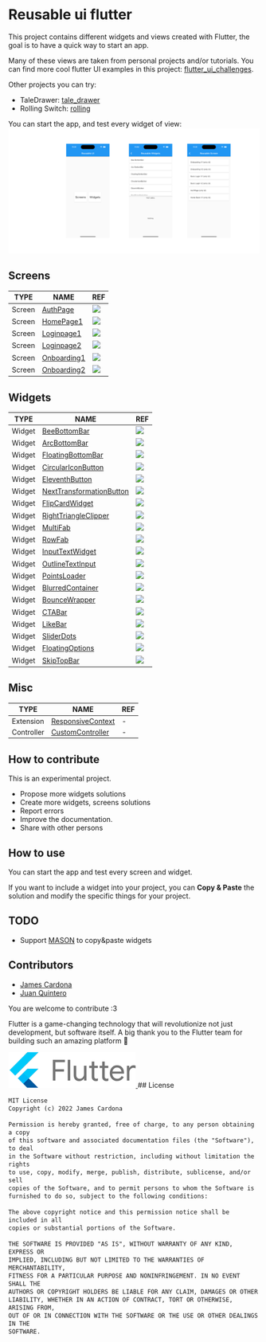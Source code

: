 # Reusable ui flutter

This project contains different widgets and views created with Flutter, the goal is to have a quick way to start an app.

Many of these views are taken from personal projects and/or tutorials. You can find more cool flutter UI examples in this project: [flutter_ui_challenges][flutter_ui_challenges].


Other projects you can try:
- TaleDrawer: [tale_drawer]
- Rolling Switch: [rolling]

You can start the app, and test every widget of view:
![](main.png)


## Screens

| TYPE      | NAME                                                 | REF                               | 
| --------- | ---------------------------------------------------- | --------------------------------- |
| Screen    | [AuthPage][AuthPage]                                 | ![][AuthPage_REF]                 |
| Screen    | [HomePage1][HomePage1]                               | ![][HomePage1_REF]                |
| Screen    | [Loginpage1][Loginpage1]                             | ![][Loginpage1_REF]               |
| Screen    | [Loginpage2][Loginpage2]                             | ![][Loginpage2_REF]               |
| Screen    | [Onboarding1][Onboarding1]                           | ![][Onboarding1_REF]              |
| Screen    | [Onboarding2][Onboarding2]                           | ![][Onboarding2_REF]              |



## Widgets
| TYPE      | NAME                                                 | REF                               |
| --------- | ---------------------------------------------------- | --------------------------------- |
| Widget    | [BeeBottomBar][BeeBottomBar]                         | ![][BeeBottomBar_REF]             |
| Widget    | [ArcBottomBar][ArcBottomBar]                         | ![][ArcBottomBar_REF]             |
| Widget    | [FloatingBottomBar][FloatingBottomBar]               | ![][FloatingBottomBar_REF]        |
| Widget    | [CircularIconButton][CircularIconButton]             | ![][CircularIconButton_REF]       |
| Widget    | [EleventhButton][EleventhButton]                     | ![][EleventhButton_REF]           |
| Widget    | [NextTransformationButton][NextTransformationButton] | ![][NextTransformationButton_REF] |
| Widget    | [FlipCardWidget][FlipCardWidget]                     | ![][FlipCardWidget_REF]           |
| Widget    | [RightTriangleClipper][RightTriangleClipper]         | ![][RightTriangleClipper_REF]     |
| Widget    | [MultiFab][MultiFab]                                 | ![][MultiFab_REF]                 |
| Widget    | [RowFab][RowFab]                                     | ![][RowFab_REF]                   |
| Widget    | [InputTextWidget][InputTextWidget]                   | ![][InputTextWidget_REF]          |
| Widget    | [OutlineTextInput][OutlineTextInput]                 | ![][OutlineTextInput_REF]         |
| Widget    | [PointsLoader][PointsLoader]                         | ![][PointsLoader_REF]             |
| Widget    | [BlurredContainer][BlurredContainer]                 | ![][BlurredContainer_REF]         |
| Widget    | [BounceWrapper][BounceWrapper]                       | ![][BounceWrapper_REF]            |
| Widget    | [CTABar][CTABar]                                     | ![][CTABar_REF]                   |
| Widget    | [LikeBar][LikeBar]                                   | ![][LikeBar_REF]                  |
| Widget    | [SliderDots][SliderDots]                             | ![][SliderDots_REF]               |
| Widget    | [FloatingOptions][FloatingOptions]                   | ![][FloatingOptions_REF]          |
| Widget    | [SkipTopBar][SkipTopBar]                             | ![][SkipTopBar_REF]               |



## Misc
| TYPE      | NAME                                                 | REF  | 
| --------- | ---------------------------------------------------- | -----|
| Extension | [ResponsiveContext][ResponsiveContext]               | - |
| Controller| [CustomController][CustomController]                 | - |


## How to contribute
This is an experimental project.

- Propose more widgets solutions
- Create more widgets, screens solutions
- Report errors
- Improve the documentation.
- Share with other persons

## How to use
You can start the app and test every screen and widget.


If you want to include a widget into your project, you can **Copy & Paste** the solution and modify the specific things for your project.


## TODO
- Support [MASON](https://verygood.ventures/blog/code-generation-with-mason) to copy&paste widgets

## Contributors

- [James Cardona](https://github.com/jamescardona11)
- [Juan Quintero](https://github.com/juequinterore)

You are welcome to contribute :3

Flutter is a game-changing technology that will revolutionize not just development, but software itself. A big thank you to the Flutter team for building such an amazing platform 💙 

<a href="https://github.com/flutter/flutter">
  <img alt="Flutter"
       src="https://github.com/jamescardona11/argo/blob/main/img/flutter_logo.png?raw=true" />
</a>
## License

    MIT License
    Copyright (c) 2022 James Cardona
    
    Permission is hereby granted, free of charge, to any person obtaining a copy
    of this software and associated documentation files (the "Software"), to deal
    in the Software without restriction, including without limitation the rights
    to use, copy, modify, merge, publish, distribute, sublicense, and/or sell
    copies of the Software, and to permit persons to whom the Software is
    furnished to do so, subject to the following conditions:
    
    The above copyright notice and this permission notice shall be included in all
    copies or substantial portions of the Software.
    
    THE SOFTWARE IS PROVIDED "AS IS", WITHOUT WARRANTY OF ANY KIND, EXPRESS OR
    IMPLIED, INCLUDING BUT NOT LIMITED TO THE WARRANTIES OF MERCHANTABILITY,
    FITNESS FOR A PARTICULAR PURPOSE AND NONINFRINGEMENT. IN NO EVENT SHALL THE
    AUTHORS OR COPYRIGHT HOLDERS BE LIABLE FOR ANY CLAIM, DAMAGES OR OTHER
    LIABILITY, WHETHER IN AN ACTION OF CONTRACT, TORT OR OTHERWISE, ARISING FROM,
    OUT OF OR IN CONNECTION WITH THE SOFTWARE OR THE USE OR OTHER DEALINGS IN THE
    SOFTWARE.


[//]: #Ref
[flutter_ui_challenges]: https://github.com/jamescardona11/flutter_ui_challenges
[tale_drawer]: https://github.com/TKMonkey/tale_drawer
[rolling]: https://github.com/jamescardona11/rolling_switch

[AuthPage]: https://github.com/jamescardona11/starter_kit_flutter/blob/main/reusable_ui_flutter/lib/screens/auth_page
[AuthPage_REF]: https://raw.githubusercontent.com/jamescardona11/starter_kit_flutter/main/reusable_ui_flutter/lib/screens/auth_page/auth_page.png

[HomePage1]: https://github.com/jamescardona11/starter_kit_flutter/blob/main/reusable_ui_flutter/lib/screens/home_page_1
[HomePage1_REF]: https://raw.githubusercontent.com/jamescardona11/starter_kit_flutter/main/reusable_ui_flutter/lib/screens/home_page_1/home_page_1.png

[Loginpage1]: https://github.com/jamescardona11/starter_kit_flutter/blob/main/reusable_ui_flutter/lib/screens/login_page_1
[Loginpage1_REF]: https://raw.githubusercontent.com/jamescardona11/starter_kit_flutter/main/reusable_ui_flutter/lib/screens/login_page_1/login_page_1.png

[Loginpage2]: https://github.com/jamescardona11/starter_kit_flutter/blob/main/reusable_ui_flutter/lib/screens/login_page_2
[Loginpage2_REF]: https://raw.githubusercontent.com/jamescardona11/starter_kit_flutter/main/reusable_ui_flutter/lib/screens/login_page_2/login_page_2.png

[Onboarding1]: https://github.com/jamescardona11/starter_kit_flutter/blob/main/reusable_ui_flutter/lib/screens/onboarding_1
[Onboarding1_REF]: https://raw.githubusercontent.com/jamescardona11/starter_kit_flutter/main/reusable_ui_flutter/lib/screens/onboarding_1/onboarding_1.png

[Onboarding2]: https://github.com/jamescardona11/starter_kit_flutter/blob/main/reusable_ui_flutter/lib/screens/onboarding_2
[Onboarding2_REF]: https://raw.githubusercontent.com/jamescardona11/starter_kit_flutter/main/reusable_ui_flutter/lib/screens/onboarding_2/onboarding_2.png


[ResponsiveContext]: https://github.com/jamescardona11/starter_kit_flutter/blob/main/reusable_ui_flutter/lib/config/responsive_extension.dart
[CustomController]: https://github.com/jamescardona11/starter_kit_flutter/blob/main/reusable_ui_flutter/lib/widgets/widget_controller/custom_controller.dart

[BeeBottomBar]: https://github.com/jamescardona11/starter_kit_flutter/blob/main/reusable_ui_flutter/lib/widgets/bottom_bar/bee_bottom_bar/bee_bottom_bar.dart
[BeeBottomBar_REF]: https://raw.githubusercontent.com/jamescardona11/starter_kit_flutter/main/reusable_ui_flutter/lib/widgets/bottom_bar/bee_bottom_bar.gif

[ArcBottomBar]: https://github.com/jamescardona11/starter_kit_flutter/blob/main/reusable_ui_flutter/lib/widgets/bottom_bar/arc_bottom_bar.dart
[ArcBottomBar_REF]: https://raw.githubusercontent.com/jamescardona11/starter_kit_flutter/main/reusable_ui_flutter/lib/widgets/bottom_bar/arc_bottom_bar.gif

[FloatingBottomBar]: https://github.com/jamescardona11/starter_kit_flutter/blob/main/reusable_ui_flutter/lib/widgets/bottom_bar/floating_bottom_bar.dart
[FloatingBottomBar_REF]: https://raw.githubusercontent.com/jamescardona11/starter_kit_flutter/main/reusable_ui_flutter/lib/widgets/bottom_bar/floating_bottom_bar.png

[CircularIconButton]: https://github.com/jamescardona11/starter_kit_flutter/blob/main/reusable_ui_flutter/lib/widgets/buttons/circular_iconbutton_widget.dart
[CircularIconButton_REF]: https://raw.githubusercontent.com/jamescardona11/starter_kit_flutter/main/reusable_ui_flutter/lib/widgets/buttons/circular_iconbutton_widget.png

[EleventhButton]: https://github.com/jamescardona11/starter_kit_flutter/blob/main/reusable_ui_flutter/lib/widgets/buttons/eleventh_button_widget.dart
[EleventhButton_REF]: https://raw.githubusercontent.com/jamescardona11/starter_kit_flutter/main/reusable_ui_flutter/lib/widgets/buttons/eleventh_button_widget.png

[NextTransformationButton]: https://github.com/jamescardona11/starter_kit_flutter/blob/main/reusable_ui_flutter/lib/widgets/buttons/next_transformation_button.dart
[NextTransformationButton_REF]: https://raw.githubusercontent.com/jamescardona11/starter_kit_flutter/main/reusable_ui_flutter/lib/widgets/buttons/next_transformation_button.gif

[FlipCardWidget]: https://github.com/jamescardona11/starter_kit_flutter/blob/main/reusable_ui_flutter/lib/widgets/card/flipcard_widget.dart
[FlipCardWidget_REF]: https://raw.githubusercontent.com/jamescardona11/starter_kit_flutter/main/reusable_ui_flutter/lib/widgets/card/flipcard_widget.gif

[RightTriangleClipper]: https://github.com/jamescardona11/starter_kit_flutter/blob/main/reusable_ui_flutter/lib/widgets/clipper/right_triangle_clipper.dart
[RightTriangleClipper_REF]: https://raw.githubusercontent.com/jamescardona11/starter_kit_flutter/main/reusable_ui_flutter/lib/widgets/clipper/right_triangle_clipper.png

[MultiFab]: https://github.com/jamescardona11/starter_kit_flutter/blob/main/reusable_ui_flutter/lib/widgets/fab/multi_fab.dart
[MultiFab_REF]: https://raw.githubusercontent.com/jamescardona11/starter_kit_flutter/main/reusable_ui_flutter/lib/widgets/fab/multi_fab.gif

[RowFab]: https://github.com/jamescardona11/starter_kit_flutter/blob/main/reusable_ui_flutter/lib/widgets/fab/row_fab.dart
[RowFab_REF]: https://raw.githubusercontent.com/jamescardona11/starter_kit_flutter/main/reusable_ui_flutter/lib/widgets/fab/row_fab.png

[InputTextWidget]: https://github.com/jamescardona11/starter_kit_flutter/blob/main/reusable_ui_flutter/lib/widgets/input/input_text_widget.dart
[InputTextWidget_REF]: https://raw.githubusercontent.com/jamescardona11/starter_kit_flutter/main/reusable_ui_flutter/lib/widgets/input/input_text_widget.png

[OutlineTextInput]: https://github.com/jamescardona11/starter_kit_flutter/blob/main/reusable_ui_flutter/lib/widgets/input/outline_input_text_widget.dart
[OutlineTextInput_REF]: https://raw.githubusercontent.com/jamescardona11/starter_kit_flutter/main/reusable_ui_flutter/lib/widgets/input/outline_input_text_widget.png

[PointsLoader]: https://github.com/jamescardona11/starter_kit_flutter/blob/main/reusable_ui_flutter/lib/widgets/loaders/points_loader.dart
[PointsLoader_REF]: https://raw.githubusercontent.com/jamescardona11/starter_kit_flutter/main/reusable_ui_flutter/lib/widgets/loaders/points_loader.gif

[BlurredContainer]: https://github.com/jamescardona11/starter_kit_flutter/blob/main/reusable_ui_flutter/lib/widgets/misc/blurred_container.dart
[BlurredContainer_REF]: https://raw.githubusercontent.com/jamescardona11/starter_kit_flutter/main/reusable_ui_flutter/lib/widgets/misc/blurred_container.png

[BounceWrapper]: https://github.com/jamescardona11/starter_kit_flutter/blob/main/reusable_ui_flutter/lib/widgets/misc/bounce_wrapper.dart
[BounceWrapper_REF]: https://raw.githubusercontent.com/jamescardona11/starter_kit_flutter/main/reusable_ui_flutter/lib/widgets/misc/bounce_wrapper.gif

[CTABar]: https://github.com/jamescardona11/starter_kit_flutter/blob/main/reusable_ui_flutter/lib/widgets/misc/cta_bar.dart
[CTABar_REF]: https://raw.githubusercontent.com/jamescardona11/starter_kit_flutter/main/reusable_ui_flutter/lib/widgets/misc/cta_bar.png

[LikeBar]: https://github.com/jamescardona11/starter_kit_flutter/blob/main/reusable_ui_flutter/lib/widgets/misc/like_bar.dart
[LikeBar_REF]: https://raw.githubusercontent.com/jamescardona11/starter_kit_flutter/main/reusable_ui_flutter/lib/widgets/misc/like_bar.png

[SliderDots]: https://github.com/jamescardona11/starter_kit_flutter/blob/main/reusable_ui_flutter/lib/widgets/slider/slider_dots.dart
[SliderDots_REF]: https://raw.githubusercontent.com/jamescardona11/starter_kit_flutter/main/reusable_ui_flutter/lib/widgets/slider/slider_dots.gif

[FloatingOptions]: https://github.com/jamescardona11/starter_kit_flutter/blob/main/reusable_ui_flutter/lib/widgets/topbar/appbar_option.dart
[FloatingOptions_REF]: https://raw.githubusercontent.com/jamescardona11/starter_kit_flutter/main/reusable_ui_flutter/lib/widgets/topbar/appbar_option.gif

[SkipTopBar]: https://github.com/jamescardona11/starter_kit_flutter/blob/main/reusable_ui_flutter/lib/widgets/topbar/skip_top_bar.dart
[SkipTopBar_REF]: https://raw.githubusercontent.com/jamescardona11/starter_kit_flutter/main/reusable_ui_flutter/lib/widgets/topbar/skip_top_bar.gif